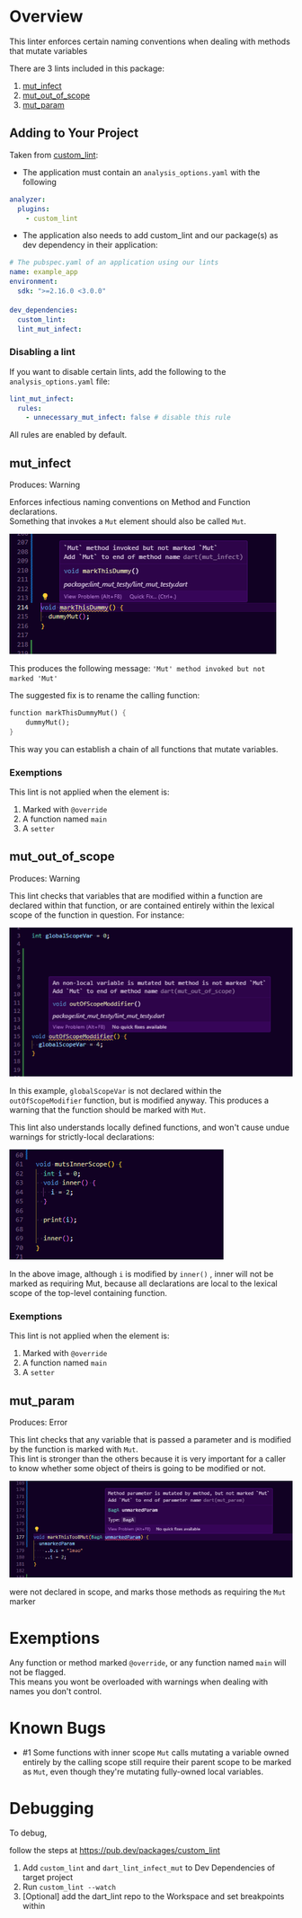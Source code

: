 # Overview
This linter enforces certain naming conventions when dealing with methods that mutate variables

There are 3 lints included in this package:

1. [mut_infect](#mut_infect)
1. [mut_out_of_scope](#mut_out_of_scope)
1. [mut_param](#mut_param)


## Adding to Your Project
Taken from [custom_lint](https://pub.dev/packages/custom_lint#enablingdisabling-and-configuring-lint):
* The application must contain an `analysis_options.yaml` with the following
```yaml
analyzer:
  plugins:
    - custom_lint
```
* The application also needs to add custom_lint and our package(s) as dev dependency in their application:
```yaml
# The pubspec.yaml of an application using our lints
name: example_app
environment:
  sdk: ">=2.16.0 <3.0.0"

dev_dependencies:
  custom_lint:
  lint_mut_infect:
```

### Disabling a lint
If you want to disable certain lints, add the following to the `analysis_options.yaml` file:
```yaml
lint_mut_infect:
  rules:
    - unnecessary_mut_infect: false # disable this rule
```

All rules are enabled by default.

## mut_infect

Produces: Warning

Enforces infectious naming conventions on Method and Function declarations.   
Something that invokes a `Mut` element should also be called `Mut`.  


![Code demonstrating the `Mut Infect lint`, where a method that should be marked with Mut because it calls a method marked Mut](/docs/readme/lint_mut_infect.png)

This produces the following message: `'Mut' method invoked but not marked 'Mut'`

The suggested fix is to rename the calling function:

```dart
function markThisDummyMut() {
    dummyMut();
}
```

This way you can establish a chain of all functions that mutate variables.

### Exemptions
This lint is not applied when the element is:
1. Marked with `@override`
1. A function named `main`
1. A `setter`

## mut_out_of_scope
Produces: Warning

This lint checks that variables that are modified within a function are declared within that function, or are contained entirely within the lexical scope of the function in question. For instance:

![Code demonstrating the `Mut Out of Scope` lint, where a method is modifying a variable not declared in the lexical scope](/docs/readme/lint_mut_out_of_scope.png)

In this example, `globalScopeVar` is not declared within the `outOfScopeModifier` function, but is modified anyway. This produces a warning that the function should be marked with `Mut`.

This lint also understands locally defined functions, and won't cause undue warnings for strictly-local declarations:

![Code demonstrating that `Mut Out of Scope` doesn't apply to variables that have a perfectly captured lexical scope chain](/docs/readme/lint_inner_funtions_not_included.png)

In the above image, although `i` is modified by `inner()` , inner will not be marked as requiring Mut, because all declarations are local to the lexical scope of the top-level containing function.  


### Exemptions
This lint is not applied when the element is:
1. Marked with `@override`
1. A function named `main`
1. A `setter`

## mut_param
Produces: Error

This lint checks that any variable that is passed a parameter and is modified by the function is marked with `Mut`.   
This lint is stronger than the others because it is very important for a caller to know whether some object of theirs is going to be modified or not.

![Code demonstrating the `Mut Param` lint, where a parameter passed to the function is modified inside the function](/docs/readme/lit_mut_unmarked_param.png)

 were not declared in scope, and marks those methods as requiring the `Mut` marker

# Exemptions

Any function or method marked `@override`, or any function named `main` will not be flagged.  
This means you wont be overloaded with warnings when dealing with names you don't control.


# Known Bugs
- #1
Some functions with inner scope `Mut` calls mutating a variable owned entirely by the calling scope still require their parent scope to be marked as `Mut`, even though they're mutating fully-owned local variables.

# Debugging
To debug,

follow the steps at https://pub.dev/packages/custom_lint

1. Add `custom_lint` and `dart_lint_infect_mut` to Dev Dependencies of target project
2. Run `custom_lint --watch`
3. [Optional] add the dart_lint repo to the Workspace and set breakpoints within